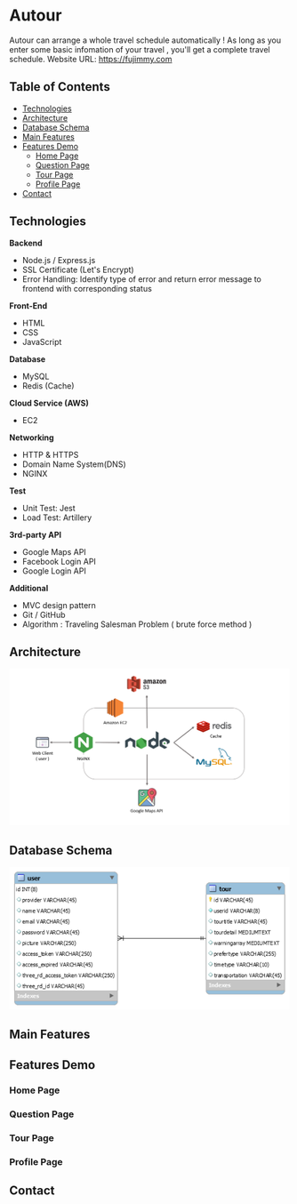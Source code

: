 # Autour

Autour can arrange a whole travel schedule automatically ! As long as you enter some basic infomation of your travel , you'll get a complete travel schedule.
Website URL: https://fujimmy.com

## Table of Contents
* [Technologies](#technologies)
* [Architecture](#architecture)
* [Database Schema](#database-schema)
* [Main Features](#main-features)
* [Features Demo](#features-demo)
  * [Home Page](#home-page)
  * [Question Page](#question-page)
  * [Tour Page](#tour-page)
  * [Profile Page](#profile-page)
* [Contact](#contact)

## Technologies
**Backend**
* Node.js / Express.js
* SSL Certificate (Let's Encrypt)
* Error Handling: Identify type of error and return error message to frontend with corresponding status

**Front-End**
* HTML
* CSS
* JavaScript

**Database**
* MySQL
* Redis (Cache)

**Cloud Service (AWS)**
* EC2

**Networking**
* HTTP & HTTPS
* Domain Name System(DNS)
* NGINX

**Test**
* Unit Test: Jest
* Load Test: Artillery

**3rd-party API**
* Google Maps API 
* Facebook Login API
* Google Login API

**Additional**
* MVC design pattern
* Git / GitHub
* Algorithm : Traveling Salesman Problem ( brute force method )

## Architecture
![Mermaid screenshot](./public/icon/Architecture.PNG)
## Database Schema
![Mermaid screenshot](./public/icon/AutourDB.png)
## Main Features

## Features Demo

### Home Page

### Question Page

### Tour Page

### Profile Page

## Contact
